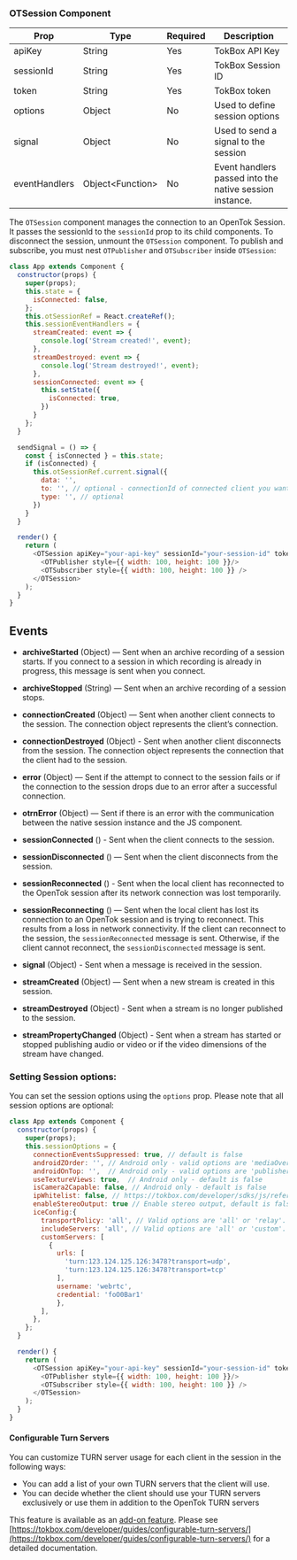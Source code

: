 ### OTSession Component

| Prop | Type | Required | Description |
| --- | --- | --- | --- |
| apiKey | String | Yes | TokBox API Key
| sessionId | String | Yes | TokBox Session ID
| token | String | Yes | TokBox token
| options | Object | No | Used to define session options
| signal | Object | No | Used to send a signal to the session
| eventHandlers | Object&lt;Function&gt; | No | Event handlers passed into the native session instance.

The `OTSession` component manages the connection to an OpenTok Session. It passes the sessionId to the `sessionId` prop to its child components. To disconnect the session, unmount the `OTSession` component. To publish and subscribe, you must nest `OTPublisher` and `OTSubscriber` inside `OTSession`:
```javascript
class App extends Component {
  constructor(props) {
    super(props);
    this.state = {
      isConnected: false,
    };
    this.otSessionRef = React.createRef();
    this.sessionEventHandlers = {
      streamCreated: event => {
        console.log('Stream created!', event);
      },
      streamDestroyed: event => {
        console.log('Stream destroyed!', event);
      },
      sessionConnected: event => {
        this.setState({
          isConnected: true,
        })
      }
    };
  }

  sendSignal = () => {
    const { isConnected } = this.state;
    if (isConnected) {
      this.otSessionRef.current.signal({
        data: '',
        to: '', // optional - connectionId of connected client you want to send the signal to
        type: '', // optional
      })
    }
  }

  render() {
    return (
      <OTSession apiKey="your-api-key" sessionId="your-session-id" token="your-session-token" eventHandlers={this.sesssionEventHandlers} ref={this.otSessionRef}>
        <OTPublisher style={{ width: 100, height: 100 }}/>
        <OTSubscriber style={{ width: 100, height: 100 }} />
      </OTSession>
    );
  }
}
```

## Events 
  * **archiveStarted** (Object) — Sent when an archive recording of a session starts. If you connect to a session in which recording is already in progress, this message is sent when you connect.

  * **archiveStopped** (String) — Sent when an archive recording of a session stops.

  * **connectionCreated** (Object) — Sent when another client connects to the session. The connection object represents the client’s connection.

  * **connectionDestroyed** (Object) - Sent when another client disconnects from the session. The connection object represents the connection that the client had to the session.
  
  * **error** (Object) — Sent if the attempt to connect to the session fails or if the connection to the session drops due to an error after a successful connection.

  * **otrnError** (Object) — Sent if there is an error with the communication between the native session instance and the JS component.

  * **sessionConnected** () - Sent when the client connects to the session.
  
  * **sessionDisconnected** () — Sent when the client disconnects from the session.

  * **sessionReconnected** () - Sent when the local client has reconnected to the OpenTok session after its network connection was lost temporarily.

  * **sessionReconnecting** () — Sent when the local client has lost its connection to an OpenTok session and is trying to reconnect. This results from a loss in network connectivity. If the client can reconnect to the session, the `sessionReconnected` message is sent. Otherwise, if the client cannot reconnect, the `sessionDisconnected` message is sent.

  * **signal** (Object) - Sent when a message is received in the session.
  
  * **streamCreated** (Object) — Sent when a new stream is created in this session.

  * **streamDestroyed** (Object) - Sent when a stream is no longer published to the session.
  
  * **streamPropertyChanged** (Object) - Sent when a stream has started or stopped publishing audio or video or if the video dimensions of the stream have changed.

### Setting Session options:

  You can set the session options using the `options` prop. Please note that all session options are optional:
  
```javascript
class App extends Component {
  constructor(props) {
    super(props);
    this.sessionOptions = {
      connectionEventsSuppressed: true, // default is false
      androidZOrder: '', // Android only - valid options are 'mediaOverlay' or 'onTop'
      androidOnTop: '',  // Android only - valid options are 'publisher' or 'subscriber'
      useTextureViews: true,  // Android only - default is false
      isCamera2Capable: false, // Android only - default is false
      ipWhitelist: false, // https://tokbox.com/developer/sdks/js/reference/OT.html#initSession - ipWhitelist
      enableStereoOutput: true // Enable stereo output, default is false
      iceConfig:{
        transportPolicy: 'all', // Valid options are 'all' or 'relay'. Default is 'all'
        includeServers: 'all', // Valid options are 'all' or 'custom'. Default is 'all'
        customServers: [
          {
	        urls: [
	          'turn:123.124.125.126:3478?transport=udp',
	          'turn:123.124.125.126:3478?transport=tcp'
	        ],
	        username: 'webrtc',
	        credential: 'foO0Bar1'
      		},
        ],
      },
    };
  }

  render() {
    return (
      <OTSession apiKey="your-api-key" sessionId="your-session-id" token="your-session-token" options={this.sessionOptions}>
        <OTPublisher style={{ width: 100, height: 100 }}/>
        <OTSubscriber style={{ width: 100, height: 100 }} />
      </OTSession>
    );
  }
}
```

#### Configurable Turn Servers

You can customize TURN server usage for each client in the session in the following ways:

- You can add a list of your own TURN servers that the client will use.
- You can decide whether the client should use your TURN servers exclusively or use them in addition to the OpenTok TURN servers

This feature is available as an [add-on feature](https://tokbox.com/pricing/plans).
Please see [https://tokbox.com/developer/guides/configurable-turn-servers/](https://tokbox.com/developer/guides/configurable-turn-servers/) for a detailed documentation.

